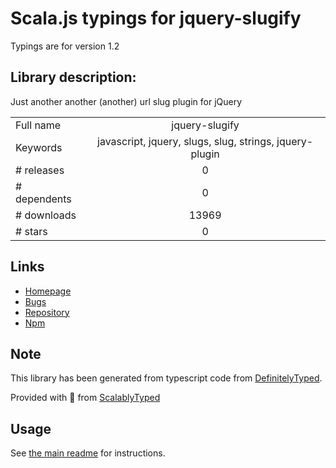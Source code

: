 
# Scala.js typings for jquery-slugify

Typings are for version 1.2

## Library description:
Just another another (another) url slug plugin for jQuery

|                    |                 |
| ------------------ | :-------------: |
| Full name          | jquery-slugify |
| Keywords           | javascript, jquery, slugs, slug, strings, jquery-plugin |
| # releases         | 0 |
| # dependents       | 0 |
| # downloads        | 13969 |
| # stars            | 0 |

## Links
- [Homepage](https://github.com/madflow/jquery-slugify#readme)
- [Bugs](https://github.com/madflow/jquery-slugify/issues)
- [Repository](https://github.com/madflow/jquery-slugify)
- [Npm](https://www.npmjs.com/package/jquery-slugify)
    


## Note
This library has been generated from typescript code from [DefinitelyTyped](https://definitelytyped.org).

Provided with :purple_heart: from [ScalablyTyped](https://github.com/oyvindberg/ScalablyTyped)

## Usage
See [the main readme](../../readme.md) for instructions.


